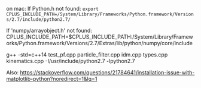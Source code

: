 on mac:
If Python.h not found: `export CPLUS_INCLUDE_PATH=/System/Library/Frameworks/Python.framework/Versions/2.7/include/python2.7/`

If 'numpy/arrayobject.h' not found: CPLUS_INCLUDE_PATH=$CPLUS_INCLUDE_PATH:/System/Library/Frameworks/Python.framework/Versions/2.7/Extras/lib/python/numpy/core/include

g++ -std=c++14 test_pf.cpp particle_filter.cpp idm.cpp types.cpp kinematics.cpp -I/usr/include/python2.7 -lpython2.7

Also: https://stackoverflow.com/questions/21784641/installation-issue-with-matplotlib-python?noredirect=1&lq=1